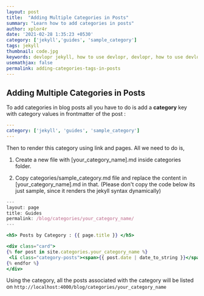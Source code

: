 ```yaml
---
layout: post
title:  "Adding Multiple Categories in Posts"
summary: "Learn how to add categories in posts"
author: xplor4r
date: '2021-02-28 1:35:23 +0530'
category: ['jekyll','guides', 'sample_category']
tags: jekyll
thumbnail: code.jpg
keywords: devlopr jekyll, how to use devlopr, devlopr, how to use devlopr-jekyll, devlopr-jekyll tutorial,best jekyll themes, multi categories and tags
usemathjax: false
permalink: adding-categories-tags-in-posts
---
```


## Adding Multiple Categories in Posts

To add categories in blog posts all you have to do is add a **category** key with category values in frontmatter of the post :

```yml
---
category: ['jekyll', 'guides', 'sample_category']
---
```

Then to render this category using link and pages. All we need to do is,

1. Create a new file with [your_category_name].md inside categories folder.

2. Copy categories/sample_category.md file and replace the content in [your_category_name].md in that. (Please don't copy the code below its just sample, since it renders the jekyll syntax dynamically)

```jsx
---
layout: page
title: Guides
permalink: /blog/categories/your_category_name/
---

<h5> Posts by Category : {{ page.title }} </h5>

<div class="card">
{% for post in site.categories.your_category_name %}
 <li class="category-posts"><span>{{ post.date | date_to_string }}</span> &nbsp; <a href="{{ post.url }}">{{ post.title }}</a></li>
{% endfor %}
</div>
```

Using the category, all the posts associated with the category will be listed on
`http://localhost:4000/blog/categories/your_category_name`